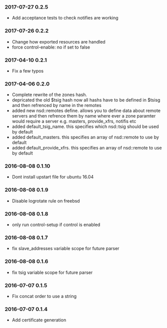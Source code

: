 ### 2017-07-27 0.2.5
* Add acceptance tests to check notifies are working

### 2017-07-26 0.2.2
* Change how exported resources are handled
* force control-enable: no if set to false

### 2017-04-10 0.2.1
* Fix a few typos

### 2017-04-06 0.2.0
* Complete rewrite of the zones hash. 
* depricated the old $tsig hash now all hashs have to be defined in $tsisg and then refrenced by name in the remotes
* added new nsd::remotes define.  allows you to define data about remote servers and then refrence them by name where ever a zone paramter would require a server e.g. masters, provide_xfrs, notifis etc
* added default_tsig_name.  this specifies which nsd::tsig should be used by default
* added default_masters.  this specifies an array of nsd::remote to use by default
* added default_provide_xfrs.  this specifies an array of nsd::remote to use by default

### 2016-08-08 0.1.10
* Dont install upstart file for ubuntu 16.04

### 2016-08-08 0.1.9
* Disable logrotate rule on freebsd

### 2016-08-08 0.1.8
* only run control-setup if control is enabled

### 2016-08-08 0.1.7
* fix slave_addresses variable scope for future parser

### 2016-08-08 0.1.6
* fix tsig variable scope for future parser

### 2016-07-07 0.1.5
* Fix concat order to use a string

### 2016-07-07 0.1.4
* Add certificate generation

